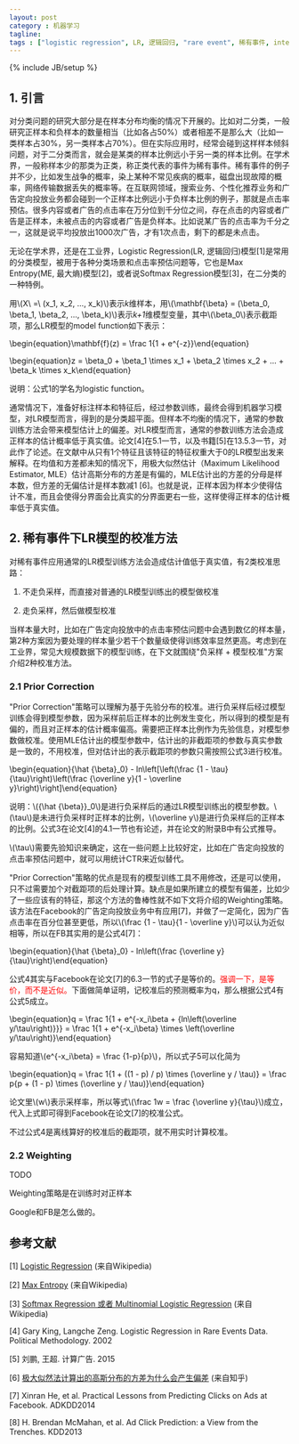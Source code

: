 ```yaml
---
layout: post
category : 机器学习
tagline: 
tags : ["logistic regression", LR, 逻辑回归, "rare event", 稀有事件, intercept, 截距]
---
```

{% include JB/setup %}

## 1. 引言

对分类问题的研究大部分是在样本分布均衡的情况下开展的。比如对二分类，一般研究正样本和负样本的数量相当（比如各占50%）或者相差不是那么大（比如一类样本占30%，另一类样本占70%）。但在实际应用时，经常会碰到这样样本倾斜问题，对于二分类而言，就会是某类的样本比例远小于另一类的样本比例。在学术界，一般称样本少的那类为正类，称正类代表的事件为稀有事件。稀有事件的例子并不少，比如发生战争的概率，染上某种不常见疾病的概率，磁盘出现故障的概率，网络传输数据丢失的概率等。在互联网领域，搜索业务、个性化推荐业务和广告定向投放业务都会碰到一个正样本比例远小于负样本比例的例子，那就是点击率预估。很多内容或者广告的点击率在万分位到千分位之间，存在点击的内容或者广告是正样本，未被点击的内容或者广告是负样本。比如说某广告的点击率为千分之一，这就是说平均投放出1000次广告，才有1次点击，剩下的都是未点击。

无论在学术界，还是在工业界，Logistic Regression(LR, 逻辑回归)模型[1]是常用的分类模型，被用于各种分类场景和点击率预估问题等，它也是Max Entropy(ME, 最大熵)模型[2]，或者说Softmax Regression模型[3]，在二分类的一种特例。

用\\(X\ =\ (x_1, x_2, ..., x_k)\\)表示*k*维样本，用\\(\mathbf{\beta} = (\beta_0, \beta_1, \beta_2, ..., \beta_k)\\)表示*k+1*维模型变量，其中\\(\beta_0\\)表示截距项，那么LR模型的model function如下表示：

\begin{equation}\mathbf{f}(z) = \frac 1{1 + e^{-z}}\end{equation}

\begin{equation}z = \beta_0 + \beta_1 \times x_1 +  \beta_2 \times x_2 + ... +  \beta_k \times x_k\end{equation}

说明：公式1的学名为logistic function。

通常情况下，准备好标注样本和特征后，经过参数训练，最终会得到机器学习模型，对LR模型而言，得到的是分类超平面。但样本不均衡的情况下，通常的参数训练方法会带来模型估计上的偏差。对LR模型而言，通常的参数训练方法会造成正样本的估计概率低于真实值。论文[4]在5.1一节，以及书籍[5]在13.5.3一节，对此作了论述。在文献中从只有1个特征且该特征的特征权重大于0的LR模型出发来解释。在均值和方差都未知的情况下，用极大似然估计（Maximum Likelihood Estimator, MLE）估计高斯分布的方差是有偏的，MLE估计出的方差的分母是样本数，但方差的无偏估计是样本数减1 [6]。也就是说，正样本因为样本少使得估计不准，而且会使得分界面会比真实的分界面更右一些，这样使得正样本的估计概率低于真实值。

## 2. 稀有事件下LR模型的校准方法

对稀有事件应用通常的LR模型训练方法会造成估计值低于真实值，有2类校准思路：

1. 不走负采样，而直接对普通的LR模型训练出的模型做校准

2. 走负采样，然后做模型校准

当样本量大时，比如在广告定向投放中的点击率预估问题中会遇到数亿的样本量，第2种方案因为要处理的样本量少若干个数量级使得训练效率显然更高。考虑到在工业界，常见大规模数据下的模型训练，在下文就围绕"负采样 + 模型校准"方案介绍2种校准方法。

### 2.1 Prior Correction

"Prior Correction"策略可以理解为基于先验分布的校准。进行负采样后经过模型训练会得到模型参数，因为采样前后正样本的比例发生变化，所以得到的模型是有偏的，而且对正样本的估计概率偏高。需要把正样本比例作为先验信息，对模型参数做校准。使用MLE估计出的模型参数中，估计出的非截距项的参数与真实参数是一致的，不用校准，但对估计出的表示截距项的参数只需按照公式3进行校准。

\begin{equation}{\hat {\beta}_0} - ln\left[\left(\frac {1 - \tau}{\tau}\right)\left(\frac {\overline y}{1 - \overline y}\right)\right]\end{equation}

说明：\\({\hat {\beta}}_0\\)是进行负采样后的通过LR模型训练出的模型参数。\\(\tau\\)是未进行负采样时正样本的比例，\\(\overline y\\)是进行负采样后的正样本的比例。公式3在论文[4]的4.1一节也有论述，并在论文的附录B中有公式推导。

\\(\tau\\)需要先验知识来确定，这在一些问题上比较好定，比如在广告定向投放的点击率预估问题中，就可以用统计CTR来近似替代。

"Prior Correction"策略的优点是现有的模型训练工具不用修改，还是可以使用，只不过需要加个对截距项的后处理计算。缺点是如果所建立的模型有偏差，比如少了一些应该有的特征，那这个方法的鲁棒性就不如下文将介绍的Weighting策略。该方法在Facebook的广告定向投放业务中有应用[7]，并做了一定简化，因为广告点击率在百分位甚至更低，所以\\(\frac {1 - \tau}{1 - \overline y}\\)可以认为近似相等，所以在FB其实用的是公式4[7]：

\begin{equation}{\hat {\beta}_0} - ln\left(\frac {\overline y}{\tau}\right)\end{equation}

公式4其实与Facebook在论文[7]的6.3一节的式子是等价的。<font color='red'>强调一下，是等价，而不是近似。</font>下面做简单证明，记校准后的预测概率为q，那么根据公式4有公式5成立。

\begin{equation}q = \frac 1{1 + e^{-x_i\beta + {ln\left(\overline y/\tau\right)}}} = \frac 1{1 + e^{-x_i\beta} \times \left(\overline y/\tau\right)}\end{equation}

容易知道\\(e^{-x_i\beta} = \frac {1-p}{p}\\)，所以式子5可以化简为

\begin{equation}q = \frac 1{1 + ((1 - p) / p) \times (\overline y / \tau)} = \frac p{p + (1 - p) \times (\overline y / \tau)}\end{equation}

论文里\\(w\\)表示采样率，所以等式\\(\frac 1w = \frac {\overline y}{\tau}\\)成立，代入上式即可得到Facebook在论文[7]的校准公式。

不过公式4是离线算好的校准后的截距项，就不用实时计算校准。

### 2.2 Weighting

TODO

Weighting策略是在训练时对正样本

Google和FB是怎么做的。

## 参考文献

[1] [Logistic Regression](https://en.wikipedia.org/wiki/Logistic_regression) (来自Wikipedia)

[2] [Max Entropy](https://en.wikipedia.org/wiki/Maximum_entropy_probability_distribution) (来自Wikipedia)

[3] [Softmax Regression 或者 Multinomial Logistic Regression](https://en.wikipedia.org/wiki/Multinomial_logistic_regression) (来自Wikipedia)

[4] Gary King, Langche Zeng. Logistic Regression in Rare Events Data. Political Methodology. 2002

[5] 刘鹏, 王超. 计算广告. 2015

[6] [极大似然法计算出的高斯分布的方差为什么会产生偏差](https://www.zhihu.com/question/28751472) (来自知乎)

[7] Xinran He, et al. Practical Lessons from Predicting Clicks on Ads at Facebook. ADKDD2014

[8] H. Brendan McMahan, et al. Ad Click Prediction: a View from the Trenches. KDD2013
